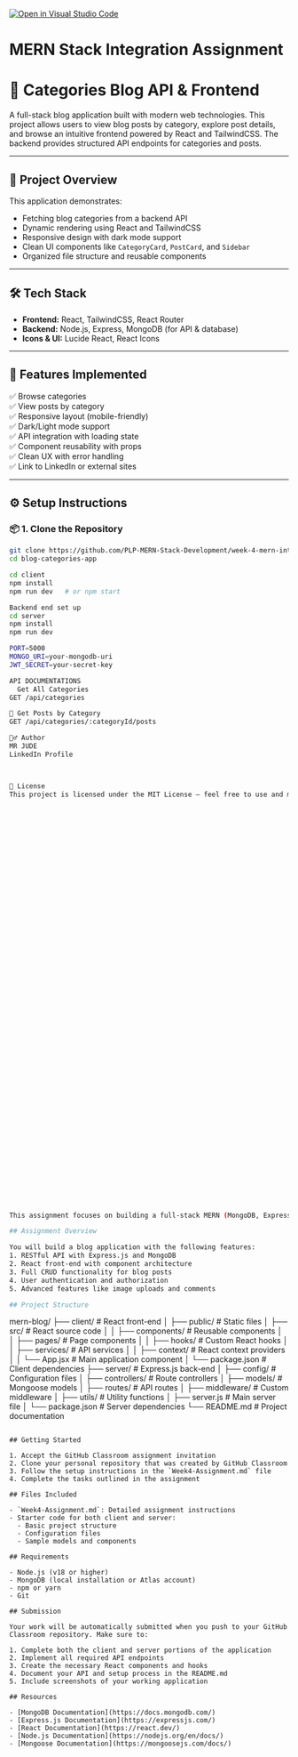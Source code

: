 [![Open in Visual Studio Code](https://classroom.github.com/assets/open-in-vscode-2e0aaae1b6195c2367325f4f02e2d04e9abb55f0b24a779b69b11b9e10269abc.svg)](https://classroom.github.com/online_ide?assignment_repo_id=19871195&assignment_repo_type=AssignmentRepo)
# MERN Stack Integration Assignment
# 🧠 Categories Blog API & Frontend

A full-stack blog application built with modern web technologies. This project allows users to view blog posts by category, explore post details, and browse an intuitive frontend powered by React and TailwindCSS. The backend provides structured API endpoints for categories and posts.

---

## 🚀 Project Overview

This application demonstrates:
- Fetching blog categories from a backend API
- Dynamic rendering using React and TailwindCSS
- Responsive design with dark mode support
- Clean UI components like `CategoryCard`, `PostCard`, and `Sidebar`
- Organized file structure and reusable components

---

## 🛠️ Tech Stack

- **Frontend:** React, TailwindCSS, React Router
- **Backend:** Node.js, Express, MongoDB (for API & database)
- **Icons & UI:** Lucide React, React Icons

---

## 🧪 Features Implemented

✅ Browse categories  
✅ View posts by category  
✅ Responsive layout (mobile-friendly)  
✅ Dark/Light mode support  
✅ API integration with loading state  
✅ Component reusability with props  
✅ Clean UX with error handling  
✅ Link to LinkedIn or external sites

---

## ⚙️ Setup Instructions

### 📦 1. Clone the Repository

```bash
git clone https://github.com/PLP-MERN-Stack-Development/week-4-mern-integration-assignment-Chukwunonso10
cd blog-categories-app

cd client
npm install
npm run dev   # or npm start

Backend end set up
cd server
npm install
npm run dev

PORT=5000
MONGO_URI=your-mongodb-uri
JWT_SECRET=your-secret-key

API DOCUMENTATIONS
  Get All Categories
GET /api/categories

🔹 Get Posts by Category
GET /api/categories/:categoryId/posts

🙋‍♂️ Author
MR JUDE
LinkedIn Profile



📃 License
This project is licensed under the MIT License — feel free to use and modify for learning and portfolio purposes.





















































This assignment focuses on building a full-stack MERN (MongoDB, Express.js, React.js, Node.js) application that demonstrates seamless integration between front-end and back-end components.

## Assignment Overview

You will build a blog application with the following features:
1. RESTful API with Express.js and MongoDB
2. React front-end with component architecture
3. Full CRUD functionality for blog posts
4. User authentication and authorization
5. Advanced features like image uploads and comments

## Project Structure

```
mern-blog/
├── client/                 # React front-end
│   ├── public/             # Static files
│   ├── src/                # React source code
│   │   ├── components/     # Reusable components
│   │   ├── pages/          # Page components
│   │   ├── hooks/          # Custom React hooks
│   │   ├── services/       # API services
│   │   ├── context/        # React context providers
│   │   └── App.jsx         # Main application component
│   └── package.json        # Client dependencies
├── server/                 # Express.js back-end
│   ├── config/             # Configuration files
│   ├── controllers/        # Route controllers
│   ├── models/             # Mongoose models
│   ├── routes/             # API routes
│   ├── middleware/         # Custom middleware
│   ├── utils/              # Utility functions
│   ├── server.js           # Main server file
│   └── package.json        # Server dependencies
└── README.md               # Project documentation
```

## Getting Started

1. Accept the GitHub Classroom assignment invitation
2. Clone your personal repository that was created by GitHub Classroom
3. Follow the setup instructions in the `Week4-Assignment.md` file
4. Complete the tasks outlined in the assignment

## Files Included

- `Week4-Assignment.md`: Detailed assignment instructions
- Starter code for both client and server:
  - Basic project structure
  - Configuration files
  - Sample models and components

## Requirements

- Node.js (v18 or higher)
- MongoDB (local installation or Atlas account)
- npm or yarn
- Git

## Submission

Your work will be automatically submitted when you push to your GitHub Classroom repository. Make sure to:

1. Complete both the client and server portions of the application
2. Implement all required API endpoints
3. Create the necessary React components and hooks
4. Document your API and setup process in the README.md
5. Include screenshots of your working application

## Resources

- [MongoDB Documentation](https://docs.mongodb.com/)
- [Express.js Documentation](https://expressjs.com/)
- [React Documentation](https://react.dev/)
- [Node.js Documentation](https://nodejs.org/en/docs/)
- [Mongoose Documentation](https://mongoosejs.com/docs/) 